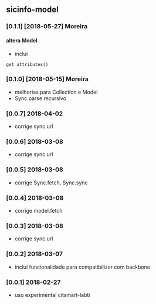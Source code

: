 ## sicinfo-model

### [0.1.1] [2018-05-27] Moreira
#### altera Model
- inclui
```
get attributes()
```


### [0.1.0] [2018-05-15] Moreira
- melhorias para Collection e Model
- Sync.parse recursivo


### [0.0.7] 2018-04-02
- corrige sync.url

### [0.0.6] 2018-03-08
- corrige sync.url

### [0.0.5] 2018-03-08
- corrige Sync.fetch, Sync.sync

### [0.0.4] 2018-03-08
- corrige model.fetch

### [0.0.3] 2018-03-08
- corrige sync.url

### [0.0.2] 2018-03-07
- inclui funcionalidade para compatibilizar com backbone

### [0.0.1] 2018-02-27
- uso experimental citsmart-labti